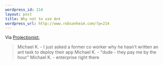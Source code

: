 ```yaml
--- 
wordpress_id: 214
layout: post
title: Why not to use Ant
wordpress_url: http://www.robsanheim.com/?p=214
---
```

Via <a href="http://project.ioni.st/post/681#post-681">Projectionist:</a>

<blockquote>Michael K. - I just asked a former co worker why he hasn't written an ant task to deploy their app
Michael K. - "dude - they pay me by the hour"
Michael K. - enterprise right there</blockquote>
